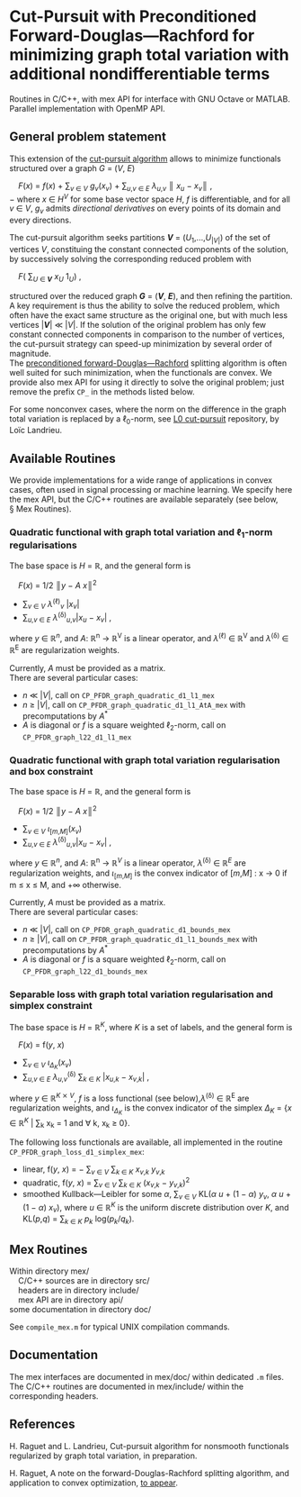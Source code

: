 # Cut-Pursuit with Preconditioned Forward-Douglas—Rachford for minimizing graph total variation with additional nondifferentiable terms
Routines in C/C++, with mex API for interface with GNU Octave or MATLAB.  
Parallel implementation with OpenMP API.  

## General problem statement
This extension of the [cut-pursuit algorithm](https://github.com/loicland/cut-pursuit) allows to minimize functionals structured over a graph _G_ = (_V_, _E_)

    _F_(_x_) = _f_(_x_) + ∑<sub>_v_ ∈ _V_</sub> _g_<sub>_v_</sub>(_x_<sub>_v_</sub>) +
 ∑<sub>_u_,_v_ ∈ _E_</sub> _λ_<sub>_u_,_v_</sub> ║ _x_<sub>_u_</sub> − _x_<sub>_v_</sub>║ ,  
−
where _x_ ∈  _H_<sup>_V_</sup> for some base vector space _H_, _f_ is differentiable, and for all _v_ ∈ _V_, _g_<sub>_v_</sub> admits _directional derivatives_ on every points of its domain and every directions.  

The cut-pursuit algorithm seeks partitions __*V*__ = (_U_<sub>1</sub>,...,_U_<sub>|_V_|</sub>) of the set of vertices _V_, constituing the constant connected components of the solution, by successively solving the corresponding reduced problem with

    _F_( ∑<sub>_U_ ∈ __*V*__</sub> _x_<sub>_U_</sub> 1<sub>_U_</sub>) ,  

structured over the reduced graph __*G*__ = (__*V*__, __*E*__), and then refining the partition.  
A key requirement is thus the ability to solve the reduced problem, which often have the exact same structure as the original one, but with much less vertices |__*V*__| ≪ |_V_|. If the solution of the original problem has only few constant connected components in comparison to the number of vertices, the cut-pursuit strategy can speed-up minimization by several order of magnitude.  
The [preconditioned forward-Douglas—Rachford](https://1a7r0ch3.github.io/pgfb/) splitting algorithm is often well suited for such minimization, when the functionals are convex. We provide also mex API for using it directly to solve the original problem; just remove the prefix `CP_` in the methods listed below.  

For some nonconvex cases, where the norm on the difference in the graph total variation is replaced by a ℓ<sub>0</sub>-norm, see [L0 cut-pursuit](https://github.com/loicland/cut-pursuit) repository, by Loïc Landrieu.

## Available Routines

We provide implementations for a wide range of applications in convex cases, often used in signal processing or machine learning. We specify here the mex API, but the C/C++ routines are available separately (see below, § Mex Routines).  

### Quadratic functional with graph total variation and ℓ<sub>1</sub>-norm regularisations
The base space is _H_ = ℝ, and the general form is  

    _F_(_x_) = 1/2 ║_y_ − _A x_║<sup>2</sup>
 + ∑<sub>_v_ ∈ _V_</sub> _λ_<sup>(ℓ)</sup><sub>_v_</sub> |_x_<sub>_v_</sub>|
 + ∑<sub>_u_,_v_ ∈ _E_</sub> _λ_<sup>(δ)</sup><sub>_u_,_v_</sub>|_x_<sub>_u_</sub> − _x_<sub>_v_</sub>| ,  

where _y_ ∈ ℝ<sup>_n_</sup>, and _A_: ℝ<sup>n</sup> → ℝ<sup>V</sup> is a linear operator, and 
_λ_<sup>(ℓ)</sup> ∈ ℝ<sup>V</sup> and _λ_<sup>(δ)</sup> ∈ ℝ<sup>E</sup> are regularization weights.  

Currently, _A_ must be provided as a matrix.  
There are several particular cases:  
 - _n_ ≪ |_V_|, call on `CP_PFDR_graph_quadratic_d1_l1_mex`  
 - _n_ ≥ |_V_|, call on `CP_PFDR_graph_quadratic_d1_l1_AtA_mex`
with precomputations by _A_<sup>\*</sup>   
 - _A_ is diagonal or _f_ is a square weighted ℓ<sub>2</sub>-norm, call on
`CP_PFDR_graph_l22_d1_l1_mex`  

### Quadratic functional with graph total variation regularisation and box constraint
The base space is _H_ = ℝ, and the general form is  

    _F_(_x_) = 1/2 ║_y_ − _A x_║<sup>2</sup>
 + ∑<sub>_v_ ∈ _V_</sub> _ι_<sub>\[_m_,_M_\]</sub>(_x_<sub>_v_</sub>)
 + ∑<sub>_u_,_v_ ∈ _E_</sub> _λ_<sup>(δ)</sup><sub>_u_,_v_</sub>|_x_<sub>_u_</sub> − _x_<sub>_v_</sub>| ,  

where _y_ ∈ ℝ<sup>_n_</sup>, and _A_: ℝ<sup>n</sup> → ℝ<sup>_V_</sup> is a linear operator, _λ_<sup>(δ)</sup> ∈ ℝ<sup>_E_</sup> are regularization weights, and _ι_<sub>\[_m_,_M_\]</sub> is the convex indicator of \[_m_,_M_\] : x → 0 if m ≤ x ≤ M, and +∞ otherwise.  

Currently, _A_ must be provided as a matrix.  
There are several particular cases:  
 - _n_ ≪ |_V_|, call on `CP_PFDR_graph_quadratic_d1_bounds_mex`  
 - _n_ ≥ |_V_|, call on `CP_PFDR_graph_quadratic_d1_l1_bounds_mex`
with precomputations by _A_<sup>\*</sup>   
 - _A_ is diagonal or _f_ is a square weighted ℓ<sub>2</sub>-norm, call on
`CP_PFDR_graph_l22_d1_bounds_mex`  

### Separable loss with graph total variation regularisation and simplex constraint
The base space is _H_ = ℝ<sup>_K_</sup>, where _K_ is a set of labels, and the general form is  

    _F_(_x_) = f(_y_, _x_)
 + ∑<sub>_v_ ∈ _V_</sub> _ι_<sub>_Δ_<sub>_K_</sub></sub>(_x_<sub>_v_</sub>)
 + ∑<sub>_u_,_v_ ∈ _E_</sub> _λ_<sub>_u_,_v_</sub><sup>(δ)</sup>
   ∑<sub>_k_ ∈ _K_</sub> |_x_<sub>_u_,_k_</sub> − _x_<sub>_v_,_k_</sub>| ,  

where _y_ ∈ ℝ<sup>_K_ ⨯ _V_</sup>, _f_ is a loss functional (see below),_λ_<sup>(δ)</sup> ∈ ℝ<sup>E</sup> are regularization weights, and _ι_<sub>_Δ_<sub>_K_</sub></sub> is the convex indicator of the simplex
_Δ_<sub>_K_</sub> = {_x_ ∈ ℝ<sup>_K_</sup> | ∑<sub>k</sub> x<sub>k</sub> = 1 and ∀ k, x<sub>k</sub> ≥ 0}.  

The following loss functionals are available, all implemented in the routine
`CP_PFDR_graph_loss_d1_simplex_mex`:
 - linear, f(_y_, _x_) = − ∑<sub>_v_ ∈ _V_</sub> ∑<sub>_k_ ∈ _K_</sub> _x_<sub>_v_,_k_</sub> _y_<sub>_v_,_k_</sub>
 - quadratic, f(_y_, _x_) = ∑<sub>_v_ ∈ _V_</sub> ∑<sub>_k_ ∈ _K_</sub> (_x_<sub>_v_,_k_</sub> − _y_<sub>_v_,_k_</sub>)<sup>2</sup>
 - smoothed Kullback—Leibler for some _α_, ∑<sub>_v_ ∈ _V_</sub>
KL(_α_ _u_ + (1 − _α_) _y_<sub>_v_</sub>, _α_ _u_ + (1 − _α_) _x_<sub>_v_</sub>),
where _u_ ∈ ℝ<sup>_K_</sup> is the uniform discrete distribution over _K_, and
KL(_p_,_q_) = ∑<sub>_k_ ∈ _K_</sub> _p_<sub>_k_</sub> log(_p_<sub>_k_</sub>/_q_<sub>_k_</sub>).  

## Mex Routines
Within directory mex/  
    C/C++ sources are in directory src/  
    headers are in directory include/  
    mex API are in directory api/  
    some documentation in directory doc/

See `compile_mex.m` for typical UNIX compilation commands.

## Documentation
The mex interfaces are documented in mex/doc/ within dedicated `.m` files.  
The C/C++ routines are documented in mex/include/ within the corresponding headers.  

## References
H. Raguet and L. Landrieu, Cut-pursuit algorithm for nonsmooth functionals regularized by graph total variation, in preparation.

H. Raguet, A note on the forward-Douglas-Rachford splitting algorithm, and application to convex optimization, [to appear](https://1a7r0ch3.github.io/pgfb/).
